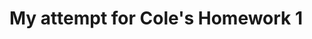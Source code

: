# My attempt for Cole's Homework 1

<!-- # CS571 Week 01: Badger Bakery

Welcome to Badger Bakery! For this assignment, you will be completing the functionality of the `.html`, `.css`, and `.js` files. Following, you will complete the design thinking process in this `README.md`.  **Make sure to complete both the "JavaScript Essentials" and "Design Thinking" sections.**

## JavaScript Essentials

All `.html`, `.css`, and `.js` files are located in the `badger-bakery` folder. You can load any of the webpages in a web browser. I recommend using [Visual Studio Code](https://code.visualstudio.com/) to do your development work.

### 1. About Us Page

The `about-us.html` page is currently empty. Make a *plausible-looking* About Us page using [lorem ipsum](https://www.lipsum.com/). On this page, you should use multiple heading levels, **bold** and *italic* text, and insert the image from `assets/bagel.jpg`. There are no other strict requirements for this section, see the screenshot below for an example.

___

![JavaScript Step 1 Example](figures/js_1.png)



### 2. Button Styling

All of our buttons look the same! However, if you look at the `.html` files, we do distinguish between CSS classes `primary-button` and `secondary-button`. Using `styles.css`, give `primary-button` and `secondary-button` three different CSS attributes (e.g. change the `background-color`, `border`, `padding`, or any other CSS attributes of each). Again, there are no other strict requirements for this section, see the screenshot below for an example.

___

![JavaScript Step 2 Example](figures/js_2.png)



### 3. Adding Cakes

What kind of bakery doesn't sell cakes!? Add another entry to the table in `order.html` to be able to order "cake" for $7.00 each.

___

![JavaScript Step 3 Example](figures/js_3.png)



### 4. Calculating Subtotal.

In `app.js`, implement the function `calculateSubtotal`. You must use the `document` object to access the text fields. This function should calculate the sum cost of all baked goods ordered. When this function is properly implemented, in the browser, you can calculate your subtotal using the "Get Subtotal" button.

For example, ordering two bagels and one pie should cost $7.5.

Do not worry about trailing zeroes, e.g. 38.5 instead of 38.50 is okay! You do *not* have to validate user input; you can assume users will always enter natural numbers for quantities.

___

![JavaScript Step 4 Example](figures/js_4.png)



### 5. Calculating Sales Tax

In `app.js`, implement the function `calculateSalesTax`. You must use the `document` object to access the select box, and you must apply the sales tax to the amount from `calculateSubtotal`. Keep in mind that sales tax differs by state! Use the `SALES_TAX` object to lookup the sales tax percentage for the selected state. Use the `roundMoney` function to round to the nearest penny. You may hardcode the price for each of the items.

When this function is properly implemented, in the browser, you can calculate your subtotal using the "Get Sales Tax" button. 

For example, when ordering two bagels and one pie ($7.5), the Alabama sales tax should be $0.3 while the California sales tax should be $0.55. The number should be rounded to two decimal places, but you do not need to worry about trailing zeroes.

___

![JavaScript Step 5 Example](figures/js_5.png)



### 6. Completing Order

In `app.js` add an event listener that waits for the "Checkout" button to be pressed. When the checkout button is pressed, alert the user what their total bill is (using `calculateSubtotal` and `calculateSalesTax`).

**Note:** We haven't learned about APIs yet, so we cannot make an *actual* transaction. This is all just "for show". In future lessons, we will learn about using APIs to work with *backends* and make *actual* transactions.

___

![JavaScript Step 6 Example](figures/js_6.png)





## Design Thinking 

Complete this part of the assignment *after* your complete the "JavaScript Essentials" of Badger Bakery. If you are unable to complete the "JavaScript Essentials", complete this to the best of your ability.

Here, you will complete the 6-step process of design thinking: empathizing, defining, ideating, prototyping, testing, and implementing Badger Bakery. **Please type your responses in this `.md` file where indicated.** If a response asks you to upload a figure or attachment, include those underneath the `figures` directory. Images can be included using the following markdown format: `![description of image](figures/example.png)`

Tasks "empathize", "prototype", and "implement" do not have any deliverables.

### 1. Empathize

It's nearing the end of the semester, and your website, Badger Bakery, has been overloaded with traffic from the local university. Curious, you ask for the feedback of three people to talk about their experience: Professor Taylor, Student Dwayne, and Administrator Molly in order to empathize with them.

**Professor Taylor:** "Every semester I promise to bring in donuts for students if they complete their end-of-the-year evaluations. The administration doesn't like me bringing food into the building, but I've always gotten away with it. It was pricey, but I had to make good on my promise. I wanted to be able to choose what types of donuts I wanted, but all I could see on the website was ;donut'." 

**Student Dwayne:** "I love Badger Bakery's muffins, they're the best in town! I had to get some to celebrate the end of the semester. I even shared them with my friends. Pick up was fast and easy, but the website was super clunky. Felt like the early 2000s. I've ordered before, so it wasn't a problem, it was just annoying."

**Administrator Molly:** "I've got to keep the executive board happy. They're always looking for something sweet in the morning. I was disappointed there wasn't delivery, though. My administrative assistant was away for an hour to pick them up. It made me miss an important phone call. The cookies were delicious as usual, though."

There is no deliverable for empathizing, it has already been done for you!

### 2. Define

Now that we have gathered the users' responses, we must make sense of them! Make 10 to 20 post-it notes that represent an individual's direct quote or a general idea. Make sure to include the individual's name on each post-it note! These may be physical post-it notes or virtual post-it notes using tools such as [Google Drawing](https://docs.google.com/drawings/u/0/create) or [Miro](https://miro.com/).

Use affinity diagramming to construct categories about your users' experiences.  Refine your groupings iteratively until you have 3-5 categories. Include a screenshot of your affinity diagram below.

**Insert your affinity diagram here!**

### 3. Ideate

Think big. Gaining inspiration from your affinity diagram, what could be changed about the Badger Bakery website? Remember to be creative and outrageous. These ideas don't have to be complete thoughts or sentences, go for quantity over quality (aim for 5-10 ideas). Include one *annotated* sketch of what Badger Bakery could look like.

**Insert your ideation thoughts here!**

**Insert your annotated sketch here!**

### 4. Prototype

At this point, we would rein in our creativity and be selective of which ideas we move forward with to prototype. We are learning prototyping next week, so we will practice our prototyping skills then.

There is no deliverable for prototyping, it will be done next week!

### 5. Test

Design a task with its corresponding pass/fail criteria that tests the implementation of one or more of your ideas. For example, if one of our ideas was to add a chatbot to our website to process orders, the following task and pass/fail criteria could be used.

```
ChatBot Usability Test: Using the chatbot on Badger Bakery, order one dozen bagels to be delivered to your spouse's office on Monday morning. The task will be considered to be completed successfully if the user recieves confirmation that their order has been placed. The task will be considered to be failed if the user fails to schedule their delivery, or if they have to use mechanisms other than the chatbot to complete their order.
```

**Insert your task and pass/fail criteria here!**

### 6. Implement

We've done enough coding for this week! There is no deliverable for implementing.

 -->